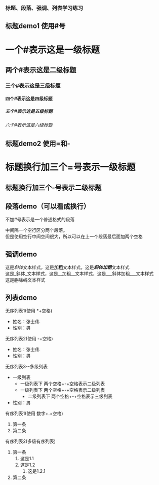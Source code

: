 ### 标题、段落、强调、列表学习练习  

## 标题demo1 使用#号  
# 一个#表示这是一级标题  
## 两个#表示这是二级标题  
### 三个#表示这是三级标题  
#### 四个#表示这是四级标题  
##### 五个#表示这是五级标题  
###### 六个#表示这是六级标题  

## 标题demo2 使用=和-
  
标题换行加三个=号表示一级标题  
===
标题换行加三个-号表示二级标题  
---
 
## 段落demo（可以看成换行）  
不加#号表示是一个普通格式的段落  

中间隔一个空行区分两个段落。  
但是使用空行中间空间很大，所以可以在上一个段落最后面加两个空格  

## 强调demo
这是*斜体*文本样式，这是**加粗**文本样式，这是***斜体加粗***文本样式  
这是_斜体_文本样式，这是__加粗__文本样式，这是___斜体加粗___文本样式  
这是~~删除线~~文本样式

## 列表demo
无序列表1(使用  *+空格)
* 姓名：张士伟
* 性别：男

无序列表2(使用 -+空格)
- 姓名：张士伟
- 性别：男

无序列表3--多级列表
- 一级列表  
  - 一级列表下 两个空格+-+空格表示二级列表
  - 一级列表下 两个空格+-+空格表示二级列表
    - 二级列表下  两个空格+-+空格表示三级列表
- 性别：男

有序列表1(使用 数字+.+空格)
1. 第一条
2. 第二条

有序列表2(多级有序列表)
1. 第一条  
    1. 这是1.1  
    2. 这是1.2  
        1. 这是1.2.1  
2. 第二条
